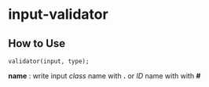 # input-validator


## How to Use

`validator(input, type);`

**name** : write input *class* name with **.** or *ID* name with with **#**